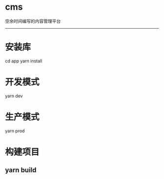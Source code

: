 # cms
空余时间编写的内容管理平台

---
# 安装库
cd app
yarn install

# 开发模式
yarn dev

# 生产模式
yarn prod

# 构建项目
yarn build
---
